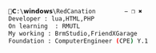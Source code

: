 ```bash
📂𝗖:\𝘄𝗶𝗻𝗱𝗼𝘄𝘀\RedCanation        − ❒ ✖
Developer : lua,HTML,PHP
On learning  : RMUTL
My working : BrmStudio,FriendXGarage
Foundation : ComputerEngineer (CPE) Y.1
```
<!---
Windowxd01/Windowxd01 is a ✨ special ✨ repository because its `README.md` (this file) appears on your GitHub profile.
You can click the Preview link to take a look at your changes.
--->
  
